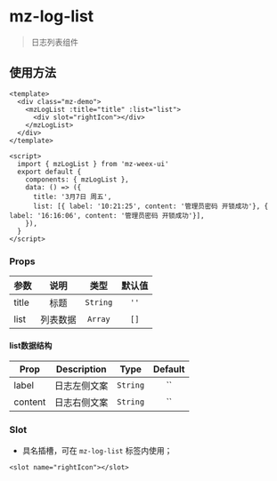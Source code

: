 # mz-log-list

> 日志列表组件


## 使用方法

```vue
<template>
  <div class="mz-demo">
    <mzLogList :title="title" :list="list">
      <div slot="rightIcon"></div>
    </mzLogList>
  </div>
</template>

<script>
  import { mzLogList } from 'mz-weex-ui'
  export default {
    components: { mzLogList },
    data: () => ({
      title: '3月7日 周五',
      list: [{ label: '10:21:25', content: '管理员密码 开锁成功'}, { label: '16:16:06', content: '管理员密码 开锁成功'}],
    }),
  }
</script>
```

### Props

| 参数 |  说明  |    类型    | 默认值  |
| ---- |:----:|:--------:|:----:|
| title |  标题  | `String` |  `''`  |
| list | 列表数据 | `Array`  | `[]` |

#### list数据结构
| Prop | Description |   Type    | Default |
| ---- |:-----------:|:---------:|:-------:|
| label |   日志左侧文案    | `String`  |   ``    |
| content |   日志右侧文案    | `String`  |   ``    |

### Slot
- 具名插槽，可在 `mz-log-list` 标签内使用；
```vue
<slot name="rightIcon"></slot>
```